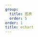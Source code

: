 ```yaml
---
group:
  title: 图表
  order: 5
order: 1
title: echart
---
```


<code src="./components/echarts/Echarts.jsx"></code>
